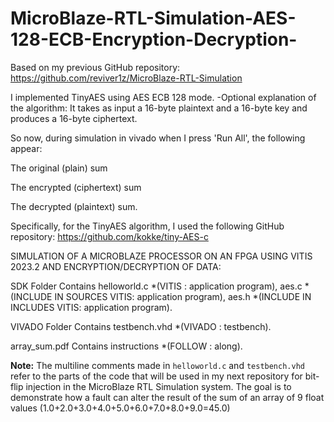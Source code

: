 # MicroBlaze-RTL-Simulation-AES-128-ECB-Encryption-Decryption-
Based on my previous GitHub repository: 
https://github.com/reviver1z/MicroBlaze-RTL-Simulation

I implemented TinyAES using AES ECB 128 mode.
-Optional explanation of the algorithm:
It takes as input a 16-byte plaintext and a 16-byte key and produces a 16-byte ciphertext.

So now, during simulation in vivado when I press 'Run All', the following appear:

The original (plain) sum

The encrypted (ciphertext) sum

The decrypted (plaintext) sum.

Specifically, for the TinyAES algorithm, I used the following GitHub repository:
https://github.com/kokke/tiny-AES-c

SIMULATION OF A MICROBLAZE PROCESSOR ON AN FPGA USING VITIS 2023.2 AND ENCRYPTION/DECRYPTION OF DATA:

SDK Folder Contains helloworld.c *(VITIS : application program), aes.c *(INCLUDE IN SOURCES VITIS: application program), aes.h *(INCLUDE IN INCLUDES VITIS: application program).

VIVADO Folder Contains testbench.vhd *(VIVADO : testbench).

array_sum.pdf Contains instructions *(FOLLOW : along).

**Note:** The multiline comments made in `helloworld.c` and `testbench.vhd` refer to the parts of the code that will be used in my next repository for bit-flip injection in the MicroBlaze RTL Simulation system. The goal is to demonstrate how a fault can alter the result of the sum of an array of 9 float values (1.0+2.0+3.0+4.0+5.0+6.0+7.0+8.0+9.0=45.0)
